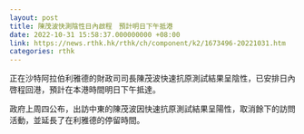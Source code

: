 ```yaml
---
layout: post
title: 陳茂波快測陰性日內啟程　預計明日下午抵港
date: 2022-10-31 15:58:37.000000000 +08:00
link: https://news.rthk.hk/rthk/ch/component/k2/1673496-20221031.htm
categories: rthk
---
```


正在沙特阿拉伯利雅德的財政司司長陳茂波快速抗原測試結果呈陰性，已安排日內啓程回港，預計在本港時間明日下午抵達。

政府上周四公布，出訪中東的陳茂波因快速抗原測試結果呈陽性，取消餘下的訪問活動，並延長了在利雅德的停留時間。
